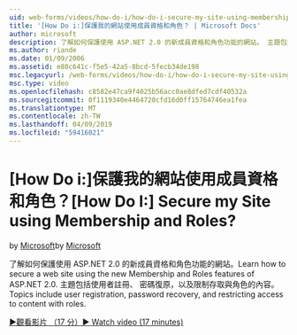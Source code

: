 ```yaml
---
uid: web-forms/videos/how-do-i/how-do-i-secure-my-site-using-membership-and-roles
title: '[How Do i:]保護我的網站使用成員資格和角色？ | Microsoft Docs'
author: microsoft
description: 了解如何保護使用 ASP.NET 2.0 的新成員資格和角色功能的網站。 主題包括使用者註冊、 密碼復原和 restricti...
ms.author: riande
ms.date: 01/09/2006
ms.assetid: e80c641c-f5e5-42a5-8bcd-5fecb34de198
msc.legacyurl: /web-forms/videos/how-do-i/how-do-i-secure-my-site-using-membership-and-roles
msc.type: video
ms.openlocfilehash: c8582e47ca9f4025b56acc0ae8dfed7cdf40532a
ms.sourcegitcommit: 0f1119340e4464720cfd16d0ff15764746ea1fea
ms.translationtype: MT
ms.contentlocale: zh-TW
ms.lasthandoff: 04/09/2019
ms.locfileid: "59416021"
---
```

# <a name="how-do-i-secure-my-site-using-membership-and-roles"></a><span data-ttu-id="0b905-105">[How Do i:]保護我的網站使用成員資格和角色？</span><span class="sxs-lookup"><span data-stu-id="0b905-105">[How Do I:] Secure my Site using Membership and Roles?</span></span>

<span data-ttu-id="0b905-106">by [Microsoft](https://github.com/microsoft)</span><span class="sxs-lookup"><span data-stu-id="0b905-106">by [Microsoft](https://github.com/microsoft)</span></span>

<span data-ttu-id="0b905-107">了解如何保護使用 ASP.NET 2.0 的新成員資格和角色功能的網站。</span><span class="sxs-lookup"><span data-stu-id="0b905-107">Learn how to secure a web site using the new Membership and Roles features of ASP.NET 2.0.</span></span> <span data-ttu-id="0b905-108">主題包括使用者註冊、 密碼復原，以及限制存取與角色的內容。</span><span class="sxs-lookup"><span data-stu-id="0b905-108">Topics include user registration, password recovery, and restricting access to content with roles.</span></span>

[<span data-ttu-id="0b905-109">&#9654;觀看影片 （17 分）</span><span class="sxs-lookup"><span data-stu-id="0b905-109">&#9654; Watch video (17 minutes)</span></span>](https://channel9.msdn.com/Blogs/ASP-NET-Site-Videos/how-do-i-secure-my-site-using-membership-and-roles)
